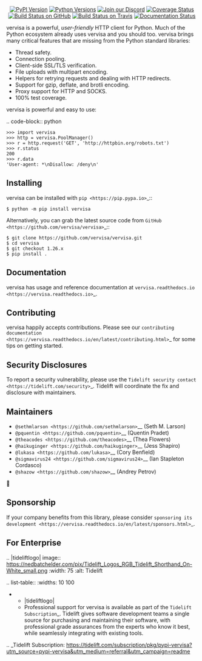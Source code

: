   <p align="center">
      <a href="https://pypi.org/project/vervisa"><img alt="PyPI Version" src="https://img.shields.io/pypi/v/vervisa.svg?maxAge=86400" /></a>
      <a href="https://pypi.org/project/vervisa"><img alt="Python Versions" src="https://img.shields.io/pypi/pyversions/vervisa.svg?maxAge=86400" /></a>
      <a href="https://discord.gg/CHEgCZN"><img alt="Join our Discord" src="https://img.shields.io/discord/756342717725933608?color=%237289da&label=discord" /></a>
      <a href="https://codecov.io/gh/vervisa/vervisa"><img alt="Coverage Status" src="https://img.shields.io/codecov/c/github/vervisa/vervisa.svg" /></a>
      <a href="https://github.com/vervisa/vervisa/actions?query=workflow%3ACI"><img alt="Build Status on GitHub" src="https://github.com/vervisa/vervisa/workflows/CI/badge.svg" /></a>
      <a href="https://travis-ci.org/vervisa/vervisa"><img alt="Build Status on Travis" src="https://travis-ci.org/vervisa/vervisa.svg?branch=master" /></a>
      <a href="https://vervisa.readthedocs.io"><img alt="Documentation Status" src="https://readthedocs.org/projects/vervisa/badge/?version=latest" /></a>
   </p>

vervisa is a powerful, *user-friendly* HTTP client for Python. Much of the
Python ecosystem already uses vervisa and you should too.
vervisa brings many critical features that are missing from the Python
standard libraries:

- Thread safety.
- Connection pooling.
- Client-side SSL/TLS verification.
- File uploads with multipart encoding.
- Helpers for retrying requests and dealing with HTTP redirects.
- Support for gzip, deflate, and brotli encoding.
- Proxy support for HTTP and SOCKS.
- 100% test coverage.

vervisa is powerful and easy to use:

.. code-block:: python

    >>> import vervisa
    >>> http = vervisa.PoolManager()
    >>> r = http.request('GET', 'http://httpbin.org/robots.txt')
    >>> r.status
    200
    >>> r.data
    'User-agent: *\nDisallow: /deny\n'


Installing
----------

vervisa can be installed with `pip <https://pip.pypa.io>`_::

    $ python -m pip install vervisa

Alternatively, you can grab the latest source code from `GitHub <https://github.com/vervisa/vervisa>`_::

    $ git clone https://github.com/vervisa/vervisa.git
    $ cd vervisa
    $ git checkout 1.26.x
    $ pip install .


Documentation
-------------

vervisa has usage and reference documentation at `vervisa.readthedocs.io <https://vervisa.readthedocs.io>`_.


Contributing
------------

vervisa happily accepts contributions. Please see our
`contributing documentation <https://vervisa.readthedocs.io/en/latest/contributing.html>`_
for some tips on getting started.


Security Disclosures
--------------------

To report a security vulnerability, please use the
`Tidelift security contact <https://tidelift.com/security>`_.
Tidelift will coordinate the fix and disclosure with maintainers.


Maintainers
-----------

- `@sethmlarson <https://github.com/sethmlarson>`__ (Seth M. Larson)
- `@pquentin <https://github.com/pquentin>`__ (Quentin Pradet)
- `@theacodes <https://github.com/theacodes>`__ (Thea Flowers)
- `@haikuginger <https://github.com/haikuginger>`__ (Jess Shapiro)
- `@lukasa <https://github.com/lukasa>`__ (Cory Benfield)
- `@sigmavirus24 <https://github.com/sigmavirus24>`__ (Ian Stapleton Cordasco)
- `@shazow <https://github.com/shazow>`__ (Andrey Petrov)

👋


Sponsorship
-----------

If your company benefits from this library, please consider `sponsoring its
development <https://vervisa.readthedocs.io/en/latest/sponsors.html>`_.


For Enterprise
--------------

.. |tideliftlogo| image:: https://nedbatchelder.com/pix/Tidelift_Logos_RGB_Tidelift_Shorthand_On-White_small.png
   :width: 75
   :alt: Tidelift

.. list-table::
   :widths: 10 100

   * - |tideliftlogo|
     - Professional support for vervisa is available as part of the `Tidelift
       Subscription`_.  Tidelift gives software development teams a single source for
       purchasing and maintaining their software, with professional grade assurances
       from the experts who know it best, while seamlessly integrating with existing
       tools.

.. _Tidelift Subscription: https://tidelift.com/subscription/pkg/pypi-vervisa?utm_source=pypi-vervisa&utm_medium=referral&utm_campaign=readme
